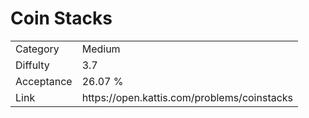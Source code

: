 # Coin Stacks

<table>
    <tr>
        <td>Category</td>
        <td>Medium</td>
    </tr>
    <tr>
        <td>Diffulty</td>
        <td>3.7</td>
    </tr>
    <tr>
        <td>Acceptance</td>
        <td>26.07 %</td>
    </tr>
    <tr>
        <td>Link</td>
        <td>https://open.kattis.com/problems/coinstacks</td>
    </tr>
</table>